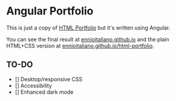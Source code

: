 # Angular Portfolio
This is just a copy of [HTML Portfolio](https://github.com/ennioitaliano/html-portfolio) but it's written using Angular.

You can see the final result at [ennioitaliano.github.io](https://ennioitaliano.github.io) and the plain HTML+CSS version at [ennioitaliano.github.io/html-portfolio](https://ennioitaliano.github.io/html-portfolio).

## TO-DO
- [] Desktop/responsive CSS
- [] Accessibility
- [] Enhanced dark mode
